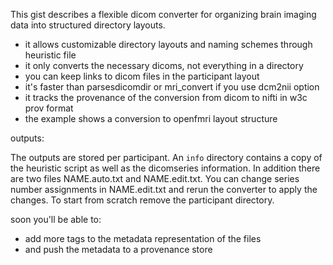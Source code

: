 This gist describes a flexible dicom converter for organizing brain imaging data into structured directory layouts.

- it allows customizable directory layouts and naming schemes through heuristic file
- it only converts the necessary dicoms, not everything in a directory
- you can keep links to dicom files in the participant layout
- it's faster than parsesdicomdir or mri_convert if you use dcm2nii option
- it tracks the provenance of the conversion from dicom to nifti in w3c prov format
- the example shows a conversion to openfmri layout structure

outputs:

The outputs are stored per participant. An `info` directory contains a copy of the heuristic script as well as the dicomseries information. In addition there are two files NAME.auto.txt and NAME.edit.txt. You can change series number assignments in NAME.edit.txt and rerun the converter to apply the changes. To start from scratch remove the participant directory.  

soon you'll be able to:
- add more tags to the metadata representation of the files
- and push the metadata to a provenance store